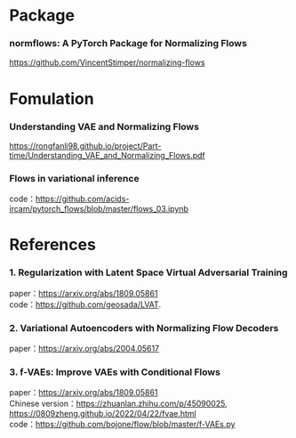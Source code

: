 # Package
### normflows: A PyTorch Package for Normalizing Flows
https://github.com/VincentStimper/normalizing-flows

# Fomulation
### Understanding VAE and Normalizing Flows 
https://rongfanli98.github.io/project/Part-time/Understanding_VAE_and_Normalizing_Flows.pdf 
### Flows in variational inference
code：https://github.com/acids-ircam/pytorch_flows/blob/master/flows_03.ipynb

# References 
### 1. Regularization with Latent Space Virtual Adversarial Training
paper：https://arxiv.org/abs/1809.05861
 <br />code：https://github.com/geosada/LVAT.

### 2. Variational Autoencoders with Normalizing Flow Decoders
paper：https://arxiv.org/abs/2004.05617

### 3. f-VAEs: Improve VAEs with Conditional Flows
paper：https://arxiv.org/abs/1809.05861
 <br />Chinese version：https://zhuanlan.zhihu.com/p/45090025, https://0809zheng.github.io/2022/04/22/fvae.html
 <br />code：https://github.com/bojone/flow/blob/master/f-VAEs.py 
